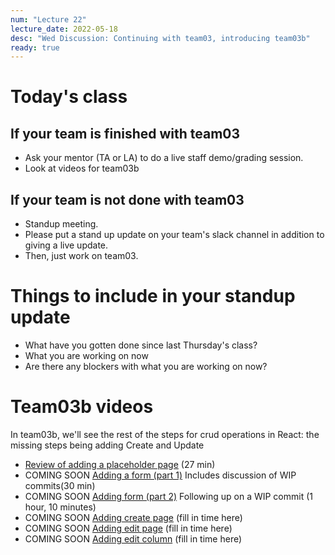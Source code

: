 ```yaml
---
num: "Lecture 22"
lecture_date: 2022-05-18
desc: "Wed Discussion: Continuing with team03, introducing team03b"
ready: true
---
```


# Today's class

## If your team is finished with team03

* Ask your mentor (TA or LA) to do a live staff demo/grading session.
* Look at videos for team03b

## If your team is not done with team03

* Standup meeting. 
* Please put a stand up update on your team's slack channel in addition to giving a live update.
* Then, just work on team03. 

# Things to include in your standup update

* What have you gotten done since last Thursday's class?
* What you are working on now
* Are there any blockers with what you are working on now?



# Team03b videos

In team03b, we'll see the rest of the steps for crud operations in React: the missing steps being adding Create and Update

* [Review of adding a placeholder page](https://gauchocast.hosted.panopto.com/Panopto/Pages/Viewer.aspx?id=db114e24-092a-40f6-a27b-ae98015c4c89) (27 min)
* COMING SOON [Adding a form (part 1)](https://gauchocast.hosted.panopto.com/Panopto/Pages/Viewer.aspx?id=6fd8bf45-02a2-4307-8968-ae99017d7f38) Includes discussion of WIP commits(30 min)
* COMING SOON [Adding form (part 2)](https://gauchocast.hosted.panopto.com/Panopto/Pages/Viewer.aspx?id=435757bd-48f9-4364-8412-ae99017ee0f1) Following up on a WIP commit (1 hour, 10 minutes)
* COMING SOON [Adding create page](/)  (fill in time here)
* COMING SOON [Adding edit page](/) (fill in time here)
* COMING SOON [Adding edit column](/) (fill in time here)
